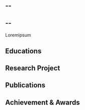--
--
--
--
Loremipsum

## Educations

## Research Project

## Publications

## Achievement & Awards

